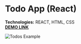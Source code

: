 # Todo App (React)

**Technologies:** REACT, HTML, CSS    
**[DEMO LINK](https://sasdaiv.github.io/todo_react_pet/)**

![Todos Example](https://github.com/sasdaiv/todo_react_pet/blob/main/todo.png)
